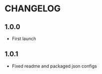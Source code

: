 CHANGELOG
=========

1.0.0
-----
- First launch

1.0.1
-----
- Fixed readme and packaged json configs

